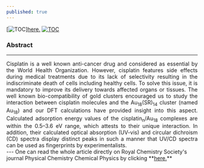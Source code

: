 ```yaml
---
published: true
---
```

[![TOC](/blog/img/TOC_Au18.png "TOC")]<a href="https://pubs.rsc.org/en/content/articlelanding/2017/cp/c7cp04452f#!divAbstract" target="_blank">here.</a>
<a href="https://pubs.rsc.org/en/content/articlelanding/2017/cp/c7cp04452f#!divAbstract"> <img alt="TOC" src="/blog/img/TOC_Au18.png"> </a>

### Abstract
---
<div style="text-align: justify"> Cisplatin is a well known anti-cancer drug and considered as essential by the World Health Organization. However, cisplatin features side effects during medical treatments due to its lack of selectivity resulting in the indiscriminate death of cells including healthy cells. To solve this issue, it is mandatory to improve its delivery towards affected organs or tissues. The well known bio-compatibility of gold clusters encouraged us to study the interaction between cisplatin molecules and the Au<sub>18</sub>(SR)<sub>14</sub> cluster (named Au<sub>18</sub>) and our DFT calculations have provided insight into this aspect. Calculated adsorption energy values of the cisplatin<sub>n</sub>/Au<sub>18</sub> complexes are within the 0.5–3.6 eV range, which attests to their unique interaction. In addition, their calculated optical absorption (UV-vis) and circular dichroism (CD) spectra display distinct peaks in such a manner that UV/CD spectra can be used as fingerprints by experimentalists.</div>
---
One can read the whole article directly on Royal Chemistry Society's journal Physical Chemistry Chemical Physics by clicking **<a href="https://pubs.rsc.org/en/content/articlelanding/2017/cp/c7cp04452f#!divAbstract" target="_blank">here.</a>**